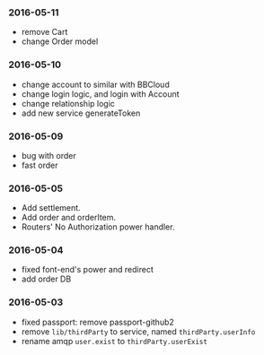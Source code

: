 ### 2016-05-11
- remove Cart
- change Order model

### 2016-05-10
- change account to similar with BBCloud
- change login logic, and login with Account
- change relationship logic
- add new service generateToken

### 2016-05-09
- bug with order
- fast order

### 2016-05-05
- Add settlement.
- Add order and orderItem.
- Routers' No Authorization power handler.

### 2016-05-04
- fixed font-end's power and redirect
- add order DB

### 2016-05-03
- fixed passport: remove passport-github2
- remove `lib/thirdParty` to service, named `thirdParty.userInfo`
- rename amqp `user.exist` to `thirdParty.userExist`
